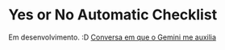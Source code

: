 # Yes or No Automatic Checklist
Em desenvolvimento. :D
[Conversa em que o Gemini me auxilia](https://g.co/gemini/share/9c49c1657331)
